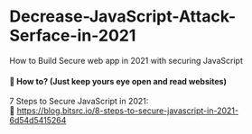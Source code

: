 # Decrease-JavaScript-Attack-Serface-in-2021
How to Build Secure web app in 2021 with securing JavaScript
#### 🍩 How to? (Just keep yours eye open and read websites) <br>
7 Steps to Secure JavaScript in 2021: <br>
🍩 https://blog.bitsrc.io/8-steps-to-secure-javascript-in-2021-6d54d5415264
